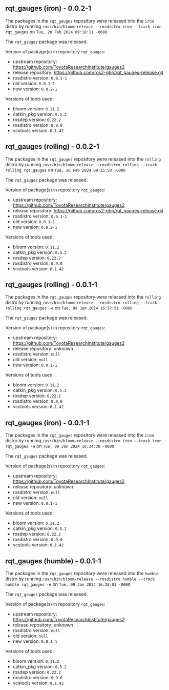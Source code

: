 ## rqt_gauges (iron) - 0.0.2-1

The packages in the `rqt_gauges` repository were released into the `iron` distro by running `/usr/bin/bloom-release --rosdistro iron --track iron rqt_gauges` on `Tue, 20 Feb 2024 09:18:11 -0000`

The `rqt_gauges` package was released.

Version of package(s) in repository `rqt_gauges`:

- upstream repository: https://github.com/ToyotaResearchInstitute/gauges2
- release repository: https://github.com/ros2-gbp/rqt_gauges-release.git
- rosdistro version: `0.0.1-1`
- old version: `0.0.1-1`
- new version: `0.0.2-1`

Versions of tools used:

- bloom version: `0.11.2`
- catkin_pkg version: `0.5.2`
- rosdep version: `0.22.2`
- rosdistro version: `0.9.0`
- vcstools version: `0.1.42`


## rqt_gauges (rolling) - 0.0.2-1

The packages in the `rqt_gauges` repository were released into the `rolling` distro by running `/usr/bin/bloom-release --rosdistro rolling --track rolling rqt_gauges` on `Tue, 20 Feb 2024 09:15:50 -0000`

The `rqt_gauges` package was released.

Version of package(s) in repository `rqt_gauges`:

- upstream repository: https://github.com/ToyotaResearchInstitute/gauges2
- release repository: https://github.com/ros2-gbp/rqt_gauges-release.git
- rosdistro version: `0.0.1-1`
- old version: `0.0.1-1`
- new version: `0.0.2-1`

Versions of tools used:

- bloom version: `0.11.2`
- catkin_pkg version: `0.5.2`
- rosdep version: `0.22.2`
- rosdistro version: `0.9.0`
- vcstools version: `0.1.42`


## rqt_gauges (rolling) - 0.0.1-1

The packages in the `rqt_gauges` repository were released into the `rolling` distro by running `/usr/bin/bloom-release --rosdistro rolling --track rolling rqt_gauges -e` on `Tue, 09 Jan 2024 16:37:51 -0000`

The `rqt_gauges` package was released.

Version of package(s) in repository `rqt_gauges`:

- upstream repository: https://github.com/ToyotaResearchInstitute/gauges2
- release repository: unknown
- rosdistro version: `null`
- old version: `null`
- new version: `0.0.1-1`

Versions of tools used:

- bloom version: `0.11.2`
- catkin_pkg version: `0.5.2`
- rosdep version: `0.22.2`
- rosdistro version: `0.9.0`
- vcstools version: `0.1.42`


## rqt_gauges (iron) - 0.0.1-1

The packages in the `rqt_gauges` repository were released into the `iron` distro by running `/usr/bin/bloom-release --rosdistro iron --track iron rqt_gauges -e` on `Tue, 09 Jan 2024 16:34:30 -0000`

The `rqt_gauges` package was released.

Version of package(s) in repository `rqt_gauges`:

- upstream repository: https://github.com/ToyotaResearchInstitute/gauges2
- release repository: unknown
- rosdistro version: `null`
- old version: `null`
- new version: `0.0.1-1`

Versions of tools used:

- bloom version: `0.11.2`
- catkin_pkg version: `0.5.2`
- rosdep version: `0.22.2`
- rosdistro version: `0.9.0`
- vcstools version: `0.1.42`


## rqt_gauges (humble) - 0.0.1-1

The packages in the `rqt_gauges` repository were released into the `humble` distro by running `/usr/bin/bloom-release --rosdistro humble --track humble rqt_gauges -e` on `Tue, 09 Jan 2024 16:28:01 -0000`

The `rqt_gauges` package was released.

Version of package(s) in repository `rqt_gauges`:

- upstream repository: https://github.com/ToyotaResearchInstitute/gauges2
- release repository: unknown
- rosdistro version: `null`
- old version: `null`
- new version: `0.0.1-1`

Versions of tools used:

- bloom version: `0.11.2`
- catkin_pkg version: `0.5.2`
- rosdep version: `0.22.2`
- rosdistro version: `0.9.0`
- vcstools version: `0.1.42`


